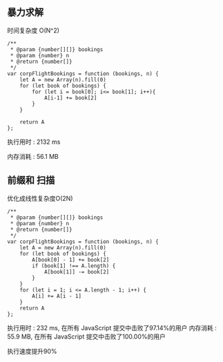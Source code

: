 ## 暴力求解

时间复杂度 O(N^2)

```
/**
 * @param {number[][]} bookings
 * @param {number} n
 * @return {number[]}
 */
var corpFlightBookings = function (bookings, n) {
    let A = new Array(n).fill(0)
    for (let book of bookings) {
        for (let i = book[0]; i<= book[1]; i++){
            A[i-1] += book[2]
        }
    }

    return A
};

```

执行用时 :
2132 ms

内存消耗 :
56.1 MB

## 前缀和 扫描

优化成线性复杂度O(2N)

```
/**
 * @param {number[][]} bookings
 * @param {number} n
 * @return {number[]}
 */
var corpFlightBookings = function (bookings, n) {
    let A = new Array(n).fill(0)
    for (let book of bookings) {
        A[book[0] - 1] += book[2]
        if (book[1] !== A.length) {
            A[book[1]] -= book[2]
        }
    }
    for (let i = 1; i <= A.length - 1; i++) {
        A[i] += A[i - 1]
    }
    return A
};
```

执行用时 :
232 ms, 在所有 JavaScript 提交中击败了97.14%的用户
内存消耗 :
55.9 MB, 在所有 JavaScript 提交中击败了100.00%的用户

执行速度提升90%
